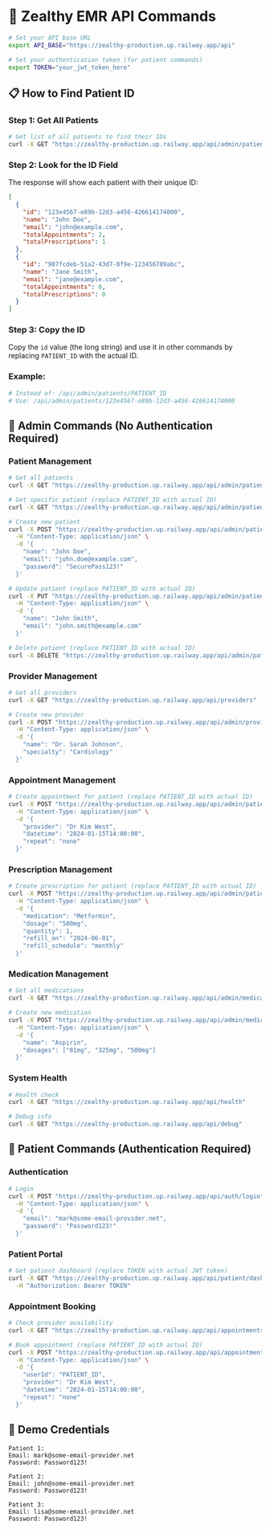 # 🏥 Zealthy EMR API Commands

```bash
# Set your API base URL
export API_BASE="https://zealthy-production.up.railway.app/api"

# Set your authentication token (for patient commands)
export TOKEN="your_jwt_token_here"
```

## 📋 How to Find Patient ID

### Step 1: Get All Patients
```bash
# Get list of all patients to find their IDs
curl -X GET "https://zealthy-production.up.railway.app/api/admin/patients"
```

### Step 2: Look for the ID Field
The response will show each patient with their unique ID:
```json
[
  {
    "id": "123e4567-e89b-12d3-a456-426614174000",
    "name": "John Doe",
    "email": "john@example.com",
    "totalAppointments": 2,
    "totalPrescriptions": 1
  },
  {
    "id": "987fcdeb-51a2-43d7-8f9e-123456789abc",
    "name": "Jane Smith", 
    "email": "jane@example.com",
    "totalAppointments": 0,
    "totalPrescriptions": 0
  }
]
```

### Step 3: Copy the ID
Copy the `id` value (the long string) and use it in other commands by replacing `PATIENT_ID` with the actual ID.

### Example:
```bash
# Instead of: /api/admin/patients/PATIENT_ID
# Use: /api/admin/patients/123e4567-e89b-12d3-a456-426614174000
```

## 🔧 Admin Commands (No Authentication Required)

### Patient Management
```bash
# Get all patients
curl -X GET "https://zealthy-production.up.railway.app/api/admin/patients"

# Get specific patient (replace PATIENT_ID with actual ID)
curl -X GET "https://zealthy-production.up.railway.app/api/admin/patients/PATIENT_ID"

# Create new patient
curl -X POST "https://zealthy-production.up.railway.app/api/admin/patients" \
  -H "Content-Type: application/json" \
  -d '{
    "name": "John Doe",
    "email": "john.doe@example.com",
    "password": "SecurePass123!"
  }'

# Update patient (replace PATIENT_ID with actual ID)
curl -X PUT "https://zealthy-production.up.railway.app/api/admin/patients/PATIENT_ID" \
  -H "Content-Type: application/json" \
  -d '{
    "name": "John Smith",
    "email": "john.smith@example.com"
  }'

# Delete patient (replace PATIENT_ID with actual ID)
curl -X DELETE "https://zealthy-production.up.railway.app/api/admin/patients/PATIENT_ID"
```

### Provider Management
```bash
# Get all providers
curl -X GET "https://zealthy-production.up.railway.app/api/providers"

# Create new provider
curl -X POST "https://zealthy-production.up.railway.app/api/admin/providers" \
  -H "Content-Type: application/json" \
  -d '{
    "name": "Dr. Sarah Johnson",
    "specialty": "Cardiology"
  }'
```

### Appointment Management
```bash
# Create appointment for patient (replace PATIENT_ID with actual ID)
curl -X POST "https://zealthy-production.up.railway.app/api/admin/patients/PATIENT_ID/appointments" \
  -H "Content-Type: application/json" \
  -d '{
    "provider": "Dr Kim West",
    "datetime": "2024-01-15T14:00:00",
    "repeat": "none"
  }'
```

### Prescription Management
```bash
# Create prescription for patient (replace PATIENT_ID with actual ID)
curl -X POST "https://zealthy-production.up.railway.app/api/admin/patients/PATIENT_ID/prescriptions" \
  -H "Content-Type: application/json" \
  -d '{
    "medication": "Metformin",
    "dosage": "500mg",
    "quantity": 1,
    "refill_on": "2024-06-01",
    "refill_schedule": "monthly"
  }'
```

### Medication Management
```bash
# Get all medications
curl -X GET "https://zealthy-production.up.railway.app/api/admin/medications"

# Create new medication
curl -X POST "https://zealthy-production.up.railway.app/api/admin/medications" \
  -H "Content-Type: application/json" \
  -d '{
    "name": "Aspirin",
    "dosages": ["81mg", "325mg", "500mg"]
  }'
```

### System Health
```bash
# Health check
curl -X GET "https://zealthy-production.up.railway.app/api/health"

# Debug info
curl -X GET "https://zealthy-production.up.railway.app/api/debug"
```

## 👤 Patient Commands (Authentication Required)

### Authentication
```bash
# Login
curl -X POST "https://zealthy-production.up.railway.app/api/auth/login" \
  -H "Content-Type: application/json" \
  -d '{
    "email": "mark@some-email-provider.net",
    "password": "Password123!"
  }'
```

### Patient Portal
```bash
# Get patient dashboard (replace TOKEN with actual JWT token)
curl -X GET "https://zealthy-production.up.railway.app/api/patient/dashboard" \
  -H "Authorization: Bearer TOKEN"
```

### Appointment Booking
```bash
# Check provider availability
curl -X GET "https://zealthy-production.up.railway.app/api/appointments/availability/Dr%20Kim%20West?date=2024-01-15"

# Book appointment (replace PATIENT_ID with actual ID)
curl -X POST "https://zealthy-production.up.railway.app/api/appointments/book" \
  -H "Content-Type: application/json" \
  -d '{
    "userId": "PATIENT_ID",
    "provider": "Dr Kim West",
    "datetime": "2024-01-15T14:00:00",
    "repeat": "none"
  }'
```

## 📝 Demo Credentials

```
Patient 1:
Email: mark@some-email-provider.net
Password: Password123!

Patient 2:
Email: john@some-email-provider.net
Password: Password123!

Patient 3:
Email: lisa@some-email-provider.net
Password: Password123!
```
